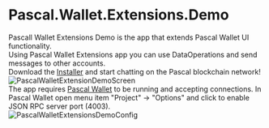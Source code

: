 # Pascal.Wallet.Extensions.Demo

Pascall Wallet Extensions Demo is the app that extends Pascal Wallet UI functionality.  
Using Pascal Wallet Extensions app you can use DataOperations and send messages to other accounts.  
Download the [Installer](https://pascaldemo.blob.core.windows.net/pascal/Publish.htm) and start chatting on the Pascal blockchain network!  
![PascalWalletExtensionDemoScreen](https://user-images.githubusercontent.com/801104/114821875-e7ed2d80-9dc9-11eb-9fce-d2a634f815d6.png)  
The app requires [Pascal Wallet](https://github.com/PascalCoin/PascalCoin/releases) to be running and accepting connections. In Pascal Wallet open menu item "Project" -> "Options" and click to enable JSON RPC server port (4003).  
![PascalWalletExtensionsDemoConfig](https://user-images.githubusercontent.com/801104/114568666-00036680-9c7d-11eb-9901-83b00ac1b3b6.png)
